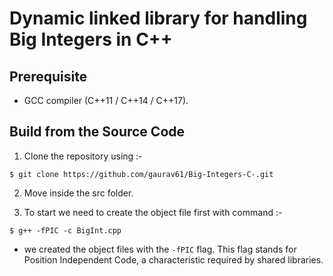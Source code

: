 # Dynamic linked library for handling Big Integers in C++

## Prerequisite
* GCC compiler (C++11 / C++14 / C++17).

## Build from the Source Code
1. Clone the repository using :-
```
$ git clone https://github.com/gaurav61/Big-Integers-C-.git
```
2. Move inside the src folder.

3. To start we need to create the object file first with command :-
```
$ g++ -fPIC -c BigInt.cpp
```
* we created the object files with the ``-fPIC`` flag. This flag stands for Position Independent Code, a characteristic required by shared libraries.
